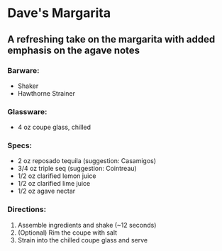 # Dave's Margarita

## A refreshing take on the margarita with added emphasis on the agave notes

### Barware:
  * Shaker
  * Hawthorne Strainer

### Glassware:
  * 4 oz coupe glass, chilled

### Specs:
  *  2 oz reposado tequila (suggestion: Casamigos)
  *  3/4 oz triple seq (suggestion: Cointreau)
  *  1/2 oz clarified lemon juice
  *  1/2 oz clarified lime juice
  *  1/2 oz agave nectar

### Directions:
  1. Assemble ingredients and shake (~12 seconds)
  2. (Optional) Rim the coupe with salt
  3. Strain into the chilled coupe glass and serve

